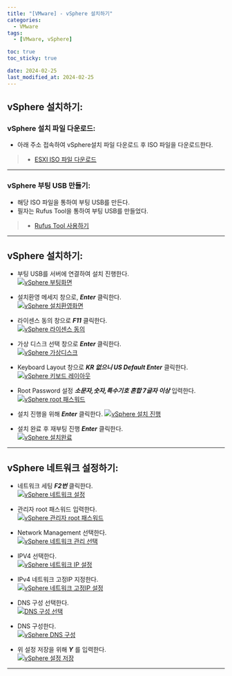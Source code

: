 ```yaml
---
title: "[VMware] - vSphere 설치하기"
categories:
  - VMware
tags:
  - [VMware, vSphere]

toc: true
toc_sticky: true

date: 2024-02-25
last_modified_at: 2024-02-25
---
```


## vSphere 설치하기:
### vSphere 설치 파일 다운로드:
- 아래 주소 접속하여 vSphere설치 파일 다운로드 후 ISO 파일을 다운로드한다.
> * [ESXI ISO 파일 다운로드](https://customerconnect.vmware.com/downloads/#all_products "ESXI ISO 파일 다운로드")

* * *

### vSphere 부팅 USB 만들기:
- 해당 ISO 파일을 통하여 부팅 USB를 만든다.
- 필자는 Rufus Tool을 통하여 부팅 USB를 만들었다.
> * [Rufus Tool 사용하기](https://rufus.ie/ko/ "Rufus Tool 사용하기")

* * *

## vSphere 설치하기:
- 부팅 USB를 서버에 연결하여 설치 진행한다.  
[![vSphere 부팅화면](/assets/images/VMware/vSphere%20부팅화면.png)](/assets/images/VMware/vSphere%20부팅화면.png)

- 설치환영 메세지 창으로, ***Enter*** 클릭한다.  
[![vSphere 설치환영화면](/assets/images/VMware/vSphere%20설치환영화면.png)](/assets/images/VMware/vSphere%20설치환영화면.png)

- 라이센스 동의 창으로 ***F11*** 클릭한다.  
[![vSphere 라이센스 동의](/assets/images/VMware/vSphere%20라이센스%20동의.png)](/assets/images/VMware/vSphere%20라이센스%20동의.png)

- 가상 디스크 선택 창으로 ***Enter*** 클릭한다.  
[![vSphere 가상디스크](/assets/images/VMware/vSphere%20가상디스크.png)](/assets/images/VMware/vSphere%20가상디스크.png)

- Keyboard Layout 창으로 ***KR 없으니 US Default Enter*** 클릭한다.  
[![vSphere  키보드 레이아웃](/assets/images/VMware/vSphere%20%20키보드%20레이아웃.png)](/assets/images/VMware/vSphere%20%20키보드%20레이아웃.png)

- Root Password 설정 ***소문자,숫자,특수기호 혼합 7글자 이상*** 입력한다.  
[![vSphere root 패스워드](/assets/images/VMware/vSphere%20root%20패스워드.png)](/assets/images/VMware/vSphere%20root%20패스워드.png)

- 설치 진행을 위해 ***Enter*** 클릭한다.
[![vSphere 설치 진행](/assets/images/VMware/vSphere%20설치%20진행.png)](/assets/images/VMware/vSphere%20설치%20진행.png)

- 설치 완료 후 재부팅 진행 ***Enter*** 클릭한다.  
[![vSphere 설치완료](/assets/images/VMware/vSphere%20설치완료.png)](/assets/images/VMware/vSphere%20설치완료.png)

* * *

## vSphere 네트워크 설정하기:
- 네트워크 세팅 ***F2번*** 클릭한다.  
[![vSphere 네트워크 설정](/assets/images/VMware/vSphere%20네트워크%20설정.png)](/assets/images/VMware/vSphere%20네트워크%20설정.png)

- 관리자 root 패스워드 입력한다.  
[![vSphere 관리자 root 패스워드](/assets/images/VMware/vSphere%20관리자%20root%20패스워드.png)](/assets/images/VMware/vSphere%20관리자%20root%20패스워드.png)

- Network Management 선택한다.  
[![vSphere 네트워크 관리 선택](/assets/images/VMware/vSphere%20네트워크%20관리%20선택.png)](/assets/images/VMware/vSphere%20네트워크%20관리%20선택.png)

- IPV4 선택한다.  
[![vSphere 네트워크 IP 설정](/assets/images/VMware/vSphere%20네트워크%20IP%20설정.png)](/assets/images/VMware/vSphere%20네트워크%20IP%20설정.png)

- IPv4 네트워크 고정IP 지정한다.  
[![vSphere 네트워크 고정IP 설정](/assets/images/VMware/vSphere%20네트워크%20고정IP%20설정.png)](/assets/images/VMware/vSphere%20네트워크%20고정IP%20설정.png)

- DNS 구성 선택한다.  
[![DNS 구성 선택](/assets/images/VMware/DNS%20구성%20선택.png)](/assets/images/VMware/DNS%20구성%20선택.png)

- DNS 구성한다.  
[![vSphere DNS 구성](/assets/images/VMware/vSphere%20DNS%20구성.png)](/assets/images/VMware/vSphere%20DNS%20구성.png)

- 위 설정 저장을 위해 ***Y*** 를 입력한다.  
[![vSphere 설정 저장](/assets/images/VMware/설정%20저장.png)](/assets/images/VMware/설정%20저장.png)

* * *

